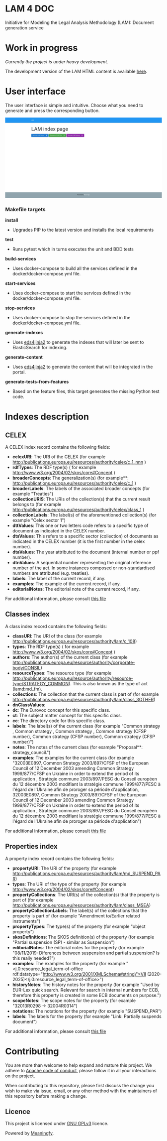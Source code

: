# LAM 4 DOC
Initiative for Modeling the Legal Analysis Methodology (LAM): Document generation service

# Work in progress

*Currently the project is under heavy development.*

The development version of the LAM HTML content is available [here](http://dev.meaningfy.ws:9090).
# User interface

The user interface is simple and intuitive. Choose what you need to generate and press the corresponding button.

![User interface](docs/images/user_interface.png)

### Makefile targets

**install**
- Upgrades PIP to the latest version and installs the local requirements

**test**
- Runs pytest which in turns executes the unit and BDD tests

**build-services**
- Uses docker-compose to build all the services defined in the docker/docker-compose.yml file.

**start-services**
- Uses docker-compose to start the services defined in the docker/docker-compose.yml file.

**stop-services**
- Uses docker-compose to stop the services defined in the docker/docker-compose.yml file.

**generate-indexes**
- Uses [eds4jinja2] to generate the indexes that will later be sent to ElasticSearch for indexing.

**generate-content**
- Uses [eds4jinja2] to generate the content that will be integrated in the portal.

**generate-tests-from-features**
- Based on the feature files, this target generates the missing Python test code.

# Indexes description

## CELEX

A CELEX index record contains the following fields:

- **celexURI**: The URI of the CELEX (for example http://publications.europa.eu/resources/authority/celex/c_1_nnn )
- **rdfTypes**: The RDF type(s) ( for example http://www.w3.org/2004/02/skos/core#Concept )
- **broaderConcepts**: The generalization(s) (for example**: http://publications.europa.eu/resources/authority/celex/c_1 )
- **broaderLabels**: The labels of the associated broader concepts (for example "Treaties")
- **collectionURIS**: The URIs of the collection(s) that the current result belongs to (for example http://publications.europa.eu/resources/authority/celex/class_1 )
- **collectionLabels**: The label(s) of the aforementioned collection(s) (for example "Celex sector 1") 
- **dttValues**: This one or two letters code refers to a specific type of document as indicated in the CELEX number. 
- **dtsValues**: This refers to a specific sector (collection) of documents as indicated in the CELEX number (it is the first number in the celex number).
- **dtaValues**: The year attributed to the document (internal number or ppf number).
- **dtnValues**: A sequential number representing the original reference number of the act. In some instances composed or non-standardised numbers are attributed (e.g. treaties).
- **labels**: The label of the current record, if any.
- **examples**: The example of the current record, if any.
- **editorialNotes**: The editorial note of the current record, if any.

For additional information, please consult [this file](templates/indexes/queries/celex.rq)

## Classes index

A class index record contains the following fields:

- **classURI**: The URI of the class (for example http://publications.europa.eu/resources/authority/lam/c_108)
- **types**: The RDF type(s) ( for example http://www.w3.org/2004/02/skos/core#Concept )
- **authors**: The author(s) of the current class (for example http://publications.europa.eu/resource/authority/corporate-body/CONSIL)
- **resourceTypes**: The resource type (for example http://publications.europa.eu/resource/authority/resource-type/STRATEGY_COMMON). This is also known as the type of act (lamd:md_fm).
- **collections**: The collection that the current class is part of (for example http://publications.europa.eu/resources/authority/lam/class_3OTHER)
- **dnClassValues**:
- **dc**: The Eurovoc concept for this specific class.
- **ct**: The subject matter concept for this specific class.
- **cc**: The directory code for this specific class.
- **labels**: The label(s) of the current class (for example "Common strategy , Common strategy , Common strategy , Common strategy (CFSP number), Common strategy (CFSP number), Common strategy (CFSP number)")
- **notes**: The notes of the current class (for example "Proposal**: strategy_council.")
- **examples**: The examples for the current class (for example "32003E0897, Common Strategy 2003/897/CFSP of the European Council of 12 December 2003 amending Common Strategy 1999/877/CFSP on Ukraine in order to extend the period of its application , Stratégie commune 2003/897/PESC du Conseil européen du 12 décembre 2003 modifiant la stratégie commune 1999/877/PESC à l'égard de l'Ukraine afin de proroger sa période d'application, 32003E0897, Common Strategy 2003/897/CFSP of the European Council of 12 December 2003 amending Common Strategy 1999/877/CFSP on Ukraine in order to extend the period of its application , Stratégie commune 2003/897/PESC du Conseil européen du 12 décembre 2003 modifiant la stratégie commune 1999/877/PESC à l'égard de l'Ukraine afin de proroger sa période d'application")

For additional information, please consult [this file](./templates/indexes/queries/classes.rq)

## Properties index

A property index record contains the following fields:

- **propertyURI**: The URI of the property (for example http://publications.europa.eu/resources/authority/lam/md_SUSPEND_PAR)
- **types**: The URI of the type of the property (for example http://www.w3.org/2004/02/skos/core#Concept) 
- **propertyCollections**: The URI(s) of the collection(s) that the property is part of (for example http://publications.europa.eu/resources/authority/lam/class_MSEA)
- **propertyCollectionLabels**: The label(s) of the collections that the property is part of (for example "Amendment to/Earlier related instruments")
- **propertyTypes**: The type(s) of the property (for example "object property")
- **skosDefinitions**: The SKOS definition(s) of the property (for example "Partial suspension (SP) - similar as Suspension")
- **editorialNotes**: The editorial notes for the property (for example "08/11/2019: Diferences between suspension and partial suspension? Is this really needed?")
- **examples**: The examples for the property (for example "<j.0:resource_legal_term-of-office rdf:datatype=\"http://www.w3.org/2001/XMLSchema#string\">VII (2020-2025)</j.0:resource_legal_term-of-office>")
- **historyNotes**: The history notes for the property (for example "Used by EUR-Lex quick search. Relevant for search in internal numbers for ECB, therefore this property is created in some ECB documents on purpose.")
- **scopeNotes**: The scope notes for the property (for example "32013R0298 → 32004R0314")
- **notations**: The notations for the property (for example "SUSPEND_PAR") 
- **labels**: The labels for the property (for example "Link: Partially suspends document")

For additional information, please consult [this file](./templates/indexes/queries/properties.rq)

# Contributing
You are more than welcome to help expand and mature this project. We adhere to [Apache code of conduct](https://www.apache.org/foundation/policies/conduct), please follow it in all your interactions on the project.   

When contributing to this repository, please first discuss the change you wish to make via issue, email, or any other method with the maintainers of this repository before making a change.

## Licence 
This project is licensed under [GNU GPLv3](https://www.gnu.org/licenses/gpl-3.0.en.html) licence. 

Powered by [Meaningfy](https://github.com/meaningfy-ws).


[eds4jinja2]: <https://pypi.org/project/eds4jinja2/> "eds4jinja2 on pypi"